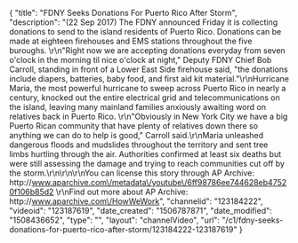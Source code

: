 {
    "title": "FDNY Seeks Donations For Puerto Rico After Storm",
    "description": "(22 Sep 2017) The FDNY announced Friday it is collecting donations to send to the island residents of Puerto Rico. Donations can be made at eighteen firehouses and EMS stations throughout the five buroughs. \r\n\"Right now we are accepting donations everyday from seven o'clock in the morning til nice o'clock at night,\" Deputy FDNY Chief Bob Carroll, standing in front of a Lower East Side firehouse said, \"the donations include diapers, batteries, baby food, and first aid kit material.\"\r\nHurricane Maria, the most powerful hurricane to sweep across Puerto Rico in nearly a century, knocked out the entire electrical grid and telecommunications on the island, leaving many mainland families anxiously awaiting word on relatives back in Puerto Rico. \r\n\"Obviously in New York City we have a big Puerto Rican community that have plenty of relatives down there so anything we can do to help is good,\" Carroll said.\r\nMaria unleashed dangerous floods and mudslides throughout the territory and sent tree limbs hurtling through the air. Authorities confirmed at least six deaths but were still assessing the damage and trying to reach communities cut off by the storm.\r\n\r\n\r\nYou can license this story through AP Archive: http:\/\/www.aparchive.com\/metadata\/youtube\/6ff98786ee744628eb47520f106b85d2 \r\nFind out more about AP Archive: http:\/\/www.aparchive.com\/HowWeWork",
    "channelid": "123184222",
    "videoid": "123187619",
    "date_created": "1506787871",
    "date_modified": "1508436652",
    "type": "",
    "layout": "channelVideo",
    "url": "\/c1\/fdny-seeks-donations-for-puerto-rico-after-storm\/123184222-123187619"
}